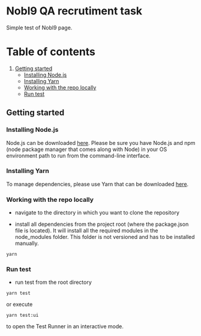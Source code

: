 # Nobl9 QA recrutiment task
Simple test of Nobl9 page.

# Table of contents
1. [Getting started](#installation)
    * [Installing Node.js](#node)
    * [Installing Yarn](#yarn)
    * [Working with the repo locally](#locally)
    * [Run test](#test)
## Getting started<a name="installation"></a>

### Installing Node.js<a name="node"></a>
Node.js can be downloaded [here](https://nodejs.org/en/).
Please be sure you have Node.js and npm (node package manager that comes along with Node) in your OS environment path to run from the command-line interface.

### Installing Yarn<a name="yarn"></a>
To manage dependencies, please use Yarn that can be downloaded [here](https://yarnpkg.com/).

### Working with the repo locally<a name="locally"></a>

- navigate to the directory in which you want to clone the repository 

- install all dependencies from the project root (where the package.json file is located). It will install all the required modules in the node_modules folder. This folder is not versioned and has to be installed manually.
```
yarn
```

### Run test<a name="test"></a>
- run test from the root directory
```
yarn test
```

or execute
```
yarn test:ui
```
to open the Test Runner in an interactive mode.
